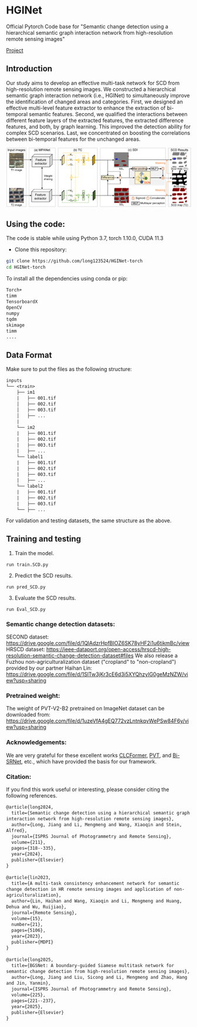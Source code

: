 # HGINet

Official Pytorch Code base for "Semantic change detection using a hierarchical semantic graph interaction network from high-resolution remote sensing images"

[Project](https://github.com/long123524/HGINet-torch)

## Introduction

Our study aims to develop an effective multi-task network for SCD from high-resolution remote sensing images. We constructed a hierarchical semantic graph interaction network (i.e., HGINet) to simultaneously improve the identification of changed areas and categories. First, we designed an effective multi-level feature extractor to enhance the extraction of bi-temporal semantic features. Second, we qualified the interactions between different feature layers of the extracted features, the extracted difference features, and both, by graph learning. This improved the detection ability for complex SCD scenarios. Last, we concentrated on boosting the correlations between bi-temporal features for the unchanged areas. 

<p align="center">
  <img src="imgs/flowchart.png" width="800"/>
</p>

## Using the code:

The code is stable while using Python 3.7, torch 1.10.0, CUDA 11.3

- Clone this repository:
```bash
git clone https://github.com/long123524/HGINet-torch
cd HGINet-torch
```

To install all the dependencies using conda or pip:

```
Torch+
timm
TensorboardX
OpenCV
numpy
tqdm
skimage
timm
....
```

## Data Format

Make sure to put the files as the following structure:

```
inputs
└── <train>
    ├── im1
    |   ├── 001.tif
    │   ├── 002.tif
    │   ├── 003.tif
    │   ├── ...
    |
    └── im2
    |   ├── 001.tif
    |   ├── 002.tif
    |   ├── 003.tif
    |   ├── ...
    └── label1
    |   ├── 001.tif
    |   ├── 002.tif
    |   ├── 003.tif
    |   ├── ...
    └── label2
    |   ├── 001.tif
    |   ├── 002.tif
    |   ├── 003.tif
    └── ├── ...
```

For validation and testing datasets, the same structure as the above.

## Training and testing

1. Train the model.
```
run train.SCD.py
```
2. Predict the SCD results.
```
run pred_SCD.py
```
3. Evaluate the SCD results.
```
run Eval_SCD.py
```
### Semantic change detection datasets: 

SECOND dataset: https://drive.google.com/file/d/1QlAdzrHpfBIOZ6SK78yHF2i1u6tikmBc/view
HRSCD dataset: https://ieee-dataport.org/open-access/hrscd-high-resolution-semantic-change-detection-dataset#files
We also release a Fuzhou non-agriculturalization dataset ("cropland" to "non-cropland") provided by our partner Haihan Lin: https://drive.google.com/file/d/1SlTw3jKr3cE6d3i5XYQhzylG0geMzNZW/view?usp=sharing

### Pretrained weight:
The weight of PVT-V2-B2 pretrained on ImageNet dataset can be downloaded from: https://drive.google.com/file/d/1uzeVfA4gEQ772vzLntnkqvWePSw84F6y/view?usp=sharing

### Acknowledgements: 

We are very grateful for these excellent works [CLCFormer](https://github.com/long123524/CLCFormer), [PVT](https://github.com/whai362/PVT), and [Bi-SRNet](https://github.com/ggsDing/Bi-SRNet), etc., which have provided the basis for our framework.

### Citation:
If you find this work useful or interesting, please consider citing the following references.
```
@article{long2024,
  title={Semantic change detection using a hierarchical semantic graph interaction network from high-resolution remote sensing images},
  author={Long, Jiang and Li, Mengmeng and Wang, Xiaoqin and Stein, Alfred},
  journal={ISPRS Journal of Photogrammetry and Remote Sensing},
  volume={211},
  pages={318--335},
  year={2024},
  publisher={Elsevier}
}

@article{lin2023,
  title={A multi-task consistency enhancement network for semantic change detection in HR remote sensing images and application of non-agriculturalization},
  author={Lin, Haihan and Wang, Xiaoqin and Li, Mengmeng and Huang, Dehua and Wu, Ruijiao},
  journal={Remote Sensing},
  volume={15},
  number={21},
  pages={5106},
  year={2023},
  publisher={MDPI}
}

@article{long2025,
  title={BGSNet: A boundary-guided Siamese multitask network for semantic change detection from high-resolution remote sensing images},
  author={Long, Jiang and Liu, Sicong and Li, Mengmeng and Zhao, Hang and Jin, Yanmin},
  journal={ISPRS Journal of Photogrammetry and Remote Sensing},
  volume={225},
  pages={221--237},
  year={2025},
  publisher={Elsevier}
}
```

